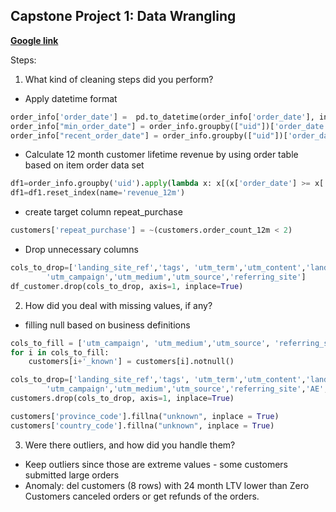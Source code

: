 ## Capstone Project 1: Data Wrangling

**[Google link](https://docs.google.com/document/d/1EBtoL05Ir64pk1aDLzz0nKp1YVikfVR0fGMQv5lTsqg/edit?usp=sharing)**

Steps:

1. What kind of cleaning steps did you perform?

 - Apply datetime format
 ```python
order_info['order_date'] =  pd.to_datetime(order_info['order_date'], infer_datetime_format=True)
order_info["min_order_date"] = order_info.groupby(["uid"])['order_date'].transform(min)
order_info["recent_order_date"] = order_info.groupby(["uid"])['order_date'].transform(max)
```
  - Calculate 12 month customer lifetime revenue by using order table based on item order data set
 ```python
 df1=order_info.groupby('uid').apply(lambda x: x[(x['order_date'] >= x['min_order_date']) & (x['order_date'] <= x['cutoff_12m_date'])]['order_revenue'].sum())
 df1=df1.reset_index(name='revenue_12m')
 ```
 - create target column repeat_purchase
```python
customers['repeat_purchase'] = ~(customers.order_count_12m < 2)
```
 - Drop unnecessary columns
 
 ```python
 cols_to_drop=['landing_site_ref','tags', 'utm_term','utm_content','landing_site',
         'utm_campaign','utm_medium','utm_source','referring_site']
 df_customer.drop(cols_to_drop, axis=1, inplace=True)
```

2. How did you deal with missing values, if any?
 - filling null based on business definitions
 ```python
 cols_to_fill = ['utm_campaign', 'utm_medium','utm_source', 'referring_site','AE', 'Dotdigital', 'Spotify']
 for i in cols_to_fill:
     customers[i+'_known'] = customers[i].notnull()

 cols_to_drop=['landing_site_ref','tags', 'utm_term','utm_content','landing_site',
         'utm_campaign','utm_medium','utm_source','referring_site','AE', 'Dotdigital', 'Spotify']
 customers.drop(cols_to_drop, axis=1, inplace=True)

 customers['province_code'].fillna("unknown", inplace = True) 
 customers['country_code'].fillna("unknown", inplace = True) 

```

3. Were there outliers, and how did you handle them?
- Keep outliers since those are extreme values - some customers submitted large orders
- Anomaly: del customers (8 rows) with 24 month LTV lower than Zero
           Customers canceled orders or get refunds of the orders.


